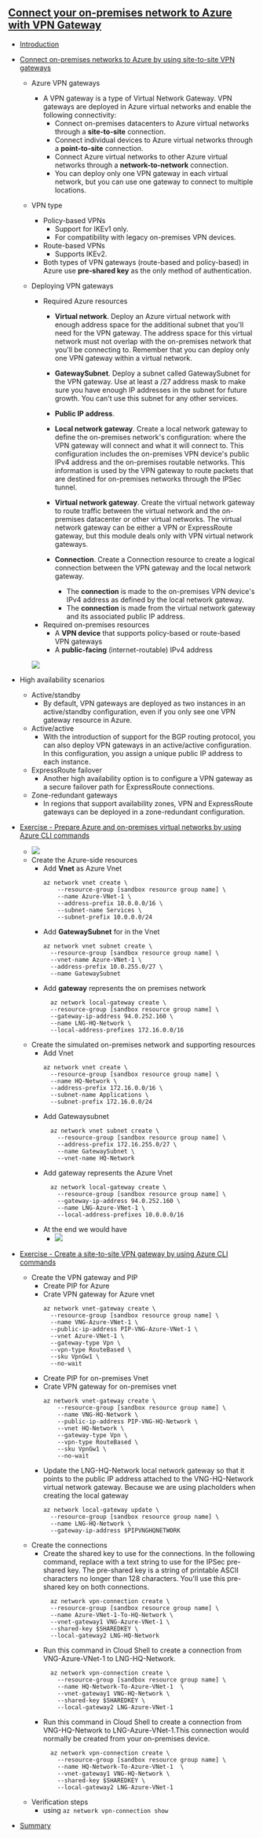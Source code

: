 ## [Connect your on-premises network to Azure with VPN Gateway](https://docs.microsoft.com/en-au/learn/modules/connect-on-premises-network-with-vpn-gateway/index)
- [Introduction](https://docs.microsoft.com/en-au/learn/modules/connect-on-premises-network-with-vpn-gateway/1-introduction)
- [Connect on-premises networks to Azure by using site-to-site VPN gateways](https://docs.microsoft.com/en-au/learn/modules/connect-on-premises-network-with-vpn-gateway/2-connect-on-premises-networks-to-azure-using-site-to-site-vpn-gateways)
  - Azure VPN gateways
    - A VPN gateway is a type of Virtual Network Gateway. VPN gateways are deployed in Azure virtual networks and enable the following connectivity:
  	  - Connect on-premises datacenters to Azure virtual networks through a **site-to-site** connection.
  	  - Connect individual devices to Azure virtual networks through a **point-to-site** connection.
  	  - Connect Azure virtual networks to other Azure virtual networks through a **network-to-network** connection.
	  - You can deploy only one VPN gateway in each virtual network, but you can use one gateway to connect to multiple locations.
   - VPN type
     - Policy-based VPNs
       - Support for IKEv1 only.
       - For compatibility with legacy on-premises VPN devices.
     - Route-based VPNs
       - Supports IKEv2.
     - Both types of VPN gateways (route-based and policy-based) in Azure use **pre-shared key** as the only method of authentication. 

  - Deploying VPN gateways
    - Required Azure resources
      - **Virtual network**. Deploy an Azure virtual network with enough address space for the additional subnet that you'll need for the VPN gateway. The address space for this virtual network must not overlap with the on-premises network that you'll be connecting to. Remember that you can deploy only one VPN gateway within a virtual network.
      
      - **GatewaySubnet**. Deploy a subnet called GatewaySubnet for the VPN gateway. Use at least a /27 address mask to make sure you have enough IP addresses in the subnet for future growth. You can't use this subnet for any other services.
      
      - **Public IP address**. 

      - **Local network gateway**. Create a local network gateway to define the on-premises network's configuration: where the VPN gateway will connect and what it will connect to. This configuration includes the on-premises VPN device's public IPv4 address and the on-premises routable networks. This information is used by the VPN gateway to route packets that are destined for on-premises networks through the IPSec tunnel.

      - **Virtual network gateway**. Create the virtual network gateway to route traffic between the virtual network and the on-premises datacenter or other virtual networks. The virtual network gateway can be either a VPN or ExpressRoute gateway, but this module deals only with VPN virtual network gateways.

      - **Connection**. Create a Connection resource to create a logical connection between the VPN gateway and the local network gateway.

        - The **connection** is made to the on-premises VPN device's IPv4 address as defined by the local network gateway.
        - The **connection** is made from the virtual network gateway and its associated public IP address.
    - Required on-premises resources
      - A **VPN device** that supports policy-based or route-based VPN gateways
      - A **public-facing** (internet-routable) IPv4 address

    ![](2019-11-07-21-31-15.png)
- High availability scenarios
  - Active/standby
    - By default, VPN gateways are deployed as two instances in an active/standby configuration, even if you only see one VPN gateway resource in Azure. 
  - Active/active
    - With the introduction of support for the BGP routing protocol, you can also deploy VPN gateways in an active/active configuration. In this configuration, you assign a unique public IP address to each instance.
  - ExpressRoute failover
    - Another high availability option is to configure a VPN gateway as a secure failover path for ExpressRoute connections.
  - Zone-redundant gateways
    - In regions that support availability zones, VPN and ExpressRoute gateways can be deployed in a zone-redundant configuration.

- [Exercise - Prepare Azure and on-premises virtual networks by using Azure CLI commands](https://docs.microsoft.com/en-au/learn/modules/connect-on-premises-network-with-vpn-gateway/3-exercise-prepare-azure-and-on-premises-vnets-using-azure-cli-commands)
  - ![](2019-11-07-21-32-11.png)
  - Create the Azure-side resources
    - Add **Vnet** as Azure Vnet
        ```
        az network vnet create \
            --resource-group [sandbox resource group name] \
            --name Azure-VNet-1 \
            --address-prefix 10.0.0.0/16 \
            --subnet-name Services \
            --subnet-prefix 10.0.0.0/24
        ```
    - Add **GatewaySubnet** for in the Vnet
        ```
        az network vnet subnet create \
          --resource-group [sandbox resource group name] \
          --vnet-name Azure-VNet-1 \
          --address-prefix 10.0.255.0/27 \
          --name GatewaySubnet
        ```
    - Add **gateway** represents the on premises network
        ```
          az network local-gateway create \
          --resource-group [sandbox resource group name] \
          --gateway-ip-address 94.0.252.160 \
          --name LNG-HQ-Network \
          --local-address-prefixes 172.16.0.0/16
        ```
  - Create the simulated on-premises network and supporting resources
    - Add Vnet
      ```
      az network vnet create \
        --resource-group [sandbox resource group name] \
        --name HQ-Network \
        --address-prefix 172.16.0.0/16 \
        --subnet-name Applications \
        --subnet-prefix 172.16.0.0/24
      ```
    - Add Gatewaysubnet 
      ```
        az network vnet subnet create \
          --resource-group [sandbox resource group name] \
          --address-prefix 172.16.255.0/27 \
          --name GatewaySubnet \
          --vnet-name HQ-Network
      ```
    - Add gateway represents the Azure Vnet
      ```
        az network local-gateway create \
          --resource-group [sandbox resource group name] \
          --gateway-ip-address 94.0.252.160 \
          --name LNG-Azure-VNet-1 \
          --local-address-prefixes 10.0.0.0/16
      ```
    - At the end we would have
      - ![](2019-11-07-21-40-46.png)

- [Exercise - Create a site-to-site VPN gateway by using Azure CLI commands](https://docs.microsoft.com/en-au/learn/modules/connect-on-premises-network-with-vpn-gateway/4-exercise-create-a-site-to-site-vpn-gateway-using-azure-cli-commands)
  - Create the VPN gateway and PIP
    - Create PIP for Azure 
    - Crate VPN gateway for Azure vnet
      ```
      az network vnet-gateway create \
        --resource-group [sandbox resource group name] \
        --name VNG-Azure-VNet-1 \
        --public-ip-address PIP-VNG-Azure-VNet-1 \
        --vnet Azure-VNet-1 \
        --gateway-type Vpn \
        --vpn-type RouteBased \
        --sku VpnGw1 \
        --no-wait
      ```
    - Create PIP for on-premises Vnet 
    - Crate VPN gateway for on-premises vnet
      ```
      az network vnet-gateway create \
          --resource-group [sandbox resource group name] \
          --name VNG-HQ-Network \
          --public-ip-address PIP-VNG-HQ-Network \
          --vnet HQ-Network \
          --gateway-type Vpn \
          --vpn-type RouteBased \
          --sku VpnGw1 \
          --no-wait
      ```
    - Update the LNG-HQ-Network local network gateway so that it points to the public IP address attached to the VNG-HQ-Network virtual network gateway. Because we are using placholders when creating the local gateway
      ```
      az network local-gateway update \
        --resource-group [sandbox resource group name] \
        --name LNG-HQ-Network \
        --gateway-ip-address $PIPVNGHQNETWORK
      ```
  - Create the connections
    - Create the shared key to use for the connections. In the following command, replace <shared key> with a text string to use for the IPSec pre-shared key. The pre-shared key is a string of printable ASCII characters no longer than 128 characters. You'll use this pre-shared key on both connections.
      ```
        az network vpn-connection create \
        --resource-group [sandbox resource group name] \
        --name Azure-VNet-1-To-HQ-Network \
        --vnet-gateway1 VNG-Azure-VNet-1 \
        --shared-key $SHAREDKEY \
        --local-gateway2 LNG-HQ-Network
      ```
    - Run this command in Cloud Shell to create a connection from VNG-Azure-VNet-1 to LNG-HQ-Network.
      ```
        az network vpn-connection create \
          --resource-group [sandbox resource group name] \
          --name HQ-Network-To-Azure-VNet-1  \
          --vnet-gateway1 VNG-HQ-Network \
          --shared-key $SHAREDKEY \
          --local-gateway2 LNG-Azure-VNet-1
      ```
    - Run this command in Cloud Shell to create a connection from VNG-HQ-Network to LNG-Azure-VNet-1.This connection would normally be created from your on-premises device.
      ```
        az network vpn-connection create \
          --resource-group [sandbox resource group name] \
          --name HQ-Network-To-Azure-VNet-1  \
          --vnet-gateway1 VNG-HQ-Network \
          --shared-key $SHAREDKEY \
          --local-gateway2 LNG-Azure-VNet-1
      ```
  - Verification steps
    - using `az network vpn-connection show`
- [Summary](https://docs.microsoft.com/en-au/learn/modules/connect-on-premises-network-with-vpn-gateway/5-summary)
